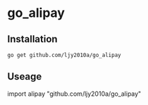 # go_alipay

## Installation

    go get github.com/ljy2010a/go_alipay

## Useage

   import alipay "github.com/ljy2010a/go_alipay"
   
   

